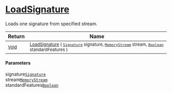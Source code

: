 # [LoadSignature](./MCYTLoader-100663936.md)

Loads one signature from specified stream.

| Return | Name | 
| --- | --- | 
| <sub>[Void](https://docs.microsoft.com/en-us/dotnet/api/System.Void)</sub>| <sub>[LoadSignature](./MCYTLoader-100663936.md) ( [`Signature`](./../../Signature.md) signature, [`MemoryStream`](https://docs.microsoft.com/en-us/dotnet/api/System.IO.MemoryStream) stream, [`Boolean`](https://docs.microsoft.com/en-us/dotnet/api/System.Boolean) standardFeatures )</sub>| <br>


#### Parameters
 signature[`Signature`](./../../Signature.md)<br> stream[`MemoryStream`](https://docs.microsoft.com/en-us/dotnet/api/System.IO.MemoryStream)<br> standardFeatures[`Boolean`](https://docs.microsoft.com/en-us/dotnet/api/System.Boolean)